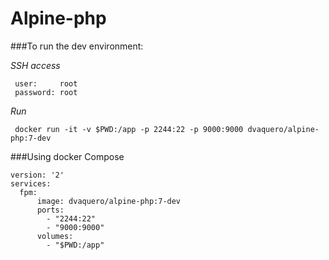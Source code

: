 # Alpine-php
###To run the dev environment:

*SSH access*

     user:     root 
     password: root

*Run*

     docker run -it -v $PWD:/app -p 2244:22 -p 9000:9000 dvaquero/alpine-php:7-dev
 
###Using docker Compose

    version: '2'
    services:
      fpm:
          image: dvaquero/alpine-php:7-dev
          ports:
            - "2244:22"
            - "9000:9000"
          volumes:
            - "$PWD:/app"
